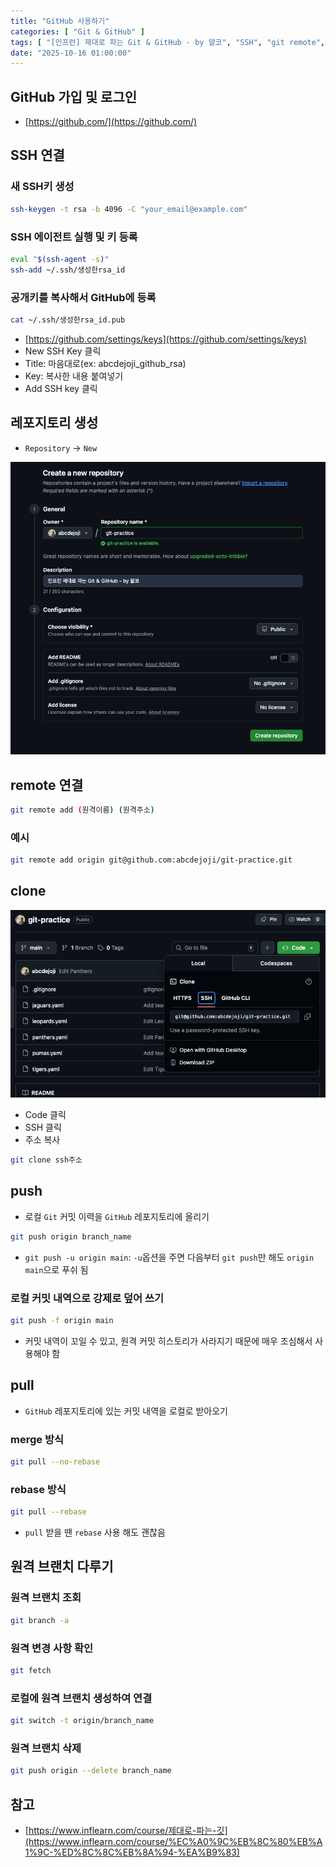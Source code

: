 ```yaml
---
title: "GitHub 사용하기"
categories: [ "Git & GitHub" ]
tags: [ "[인프런] 제대로 파는 Git & GitHub - by 얄코", "SSH", "git remote", "git push", "git pull", "git clone", "git fetch", "git branch" ]
date: "2025-10-16 01:00:00"
---
```


## GitHub 가입 및 로그인

- [https://github.com/](https://github.com/)

## SSH 연결

### 새 SSH키 생성

```bash
ssh-keygen -t rsa -b 4096 -C "your_email@example.com"
```

### SSH 에이전트 실행 및 키 등록

```bash
eval "$(ssh-agent -s)"
ssh-add ~/.ssh/생성한rsa_id
```

### 공개키를 복사해서 GitHub에 등록

```bash
cat ~/.ssh/생성한rsa_id.pub
```

- [https://github.com/settings/keys](https://github.com/settings/keys)
- New SSH Key 클릭
- Title: 마음대로(ex: abcdejoji_github_rsa)
- Key: 복사한 내용 붙여넣기
- Add SSH key 클릭

## 레포지토리 생성

- `Repository` -> `New`

![](/assets/img/posts/2025/10/2025-10-16-GitHub-사용하기/49674884842083.png)

## remote 연결

```bash
git remote add (원격이름) (원격주소)
```

### 예시

```bash
git remote add origin git@github.com:abcdejoji/git-practice.git
```

## clone

![](/assets/img/posts/2025/10/2025-10-16-GitHub-사용하기/50252831302666.png)

- Code 클릭
- SSH 클릭
- 주소 복사

```bash
git clone ssh주소
```

## push

- 로컬 `Git` 커밋 이력을 `GitHub` 레포지토리에 올리기

```bash
git push origin branch_name
```

- `git push -u origin main`: `-u`옵션을 주면 다음부터 `git push`만 해도 `origin main`으로 푸쉬 됨

### 로컬 커밋 내역으로 강제로 덮어 쓰기

```bash
git push -f origin main
```

- 커밋 내역이 꼬일 수 있고, 원격 커밋 히스토리가 사라지기 때문에 매우 조심해서 사용해야 함

## pull

- `GitHub` 레포지토리에 있는 커밋 내역을 로컬로 받아오기

### merge 방식

```bash
git pull --no-rebase
```

### rebase 방식

```bash
git pull --rebase
```

- `pull` 받을 땐 `rebase` 사용 해도 괜찮음

## 원격 브랜치 다루기

### 원격 브랜치 조회

```bash
git branch -a
```

### 원격 변경 사항 확인

```bash
git fetch
```

### 로컬에 원격 브랜치 생성하여 연결

```bash
git switch -t origin/branch_name
```

### 원격 브랜치 삭제

```bash
git push origin --delete branch_name
```

## 참고

- [https://www.inflearn.com/course/제대로-파는-깃](https://www.inflearn.com/course/%EC%A0%9C%EB%8C%80%EB%A1%9C-%ED%8C%8C%EB%8A%94-%EA%B9%83)


